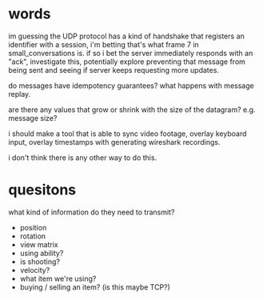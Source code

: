 # words
im guessing the UDP protocol has a kind of handshake that registers an identifier with a session, i'm betting that's what frame 7 in small_conversations is. if so i bet the server immediately responds with an "ack", investigate this, potentially explore preventing that message from being sent and seeing if server keeps requesting more updates.

do messages have idempotency guarantees? what happens with message replay.

are there any values that grow or shrink with the size of the datagram? e.g. message size?

i should make a tool that is able to sync video footage, overlay keyboard input, overlay timestamps with generating wireshark recordings.

i don't think there is any other way to do this.

# quesitons
what kind of information do they need to transmit?
- position
- rotation
- view matrix
- using ability?
- is shooting?
- velocity?
- what item we're using?
- buying / selling an item? (is this maybe TCP?)
